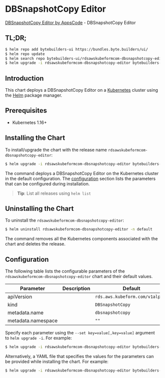# DBSnapshotCopy Editor

[DBSnapshotCopy Editor by AppsCode](https://byte.builders) - DBSnapshotCopy Editor

## TL;DR;

```bash
$ helm repo add bytebuilders-ui https://bundles.byte.builders/ui/
$ helm repo update
$ helm search repo bytebuilders-ui/rdsawskubeformcom-dbsnapshotcopy-editor --version=v0.4.17
$ helm upgrade -i rdsawskubeformcom-dbsnapshotcopy-editor bytebuilders-ui/rdsawskubeformcom-dbsnapshotcopy-editor -n default --create-namespace --version=v0.4.17
```

## Introduction

This chart deploys a DBSnapshotCopy Editor on a [Kubernetes](http://kubernetes.io) cluster using the [Helm](https://helm.sh) package manager.

## Prerequisites

- Kubernetes 1.16+

## Installing the Chart

To install/upgrade the chart with the release name `rdsawskubeformcom-dbsnapshotcopy-editor`:

```bash
$ helm upgrade -i rdsawskubeformcom-dbsnapshotcopy-editor bytebuilders-ui/rdsawskubeformcom-dbsnapshotcopy-editor -n default --create-namespace --version=v0.4.17
```

The command deploys a DBSnapshotCopy Editor on the Kubernetes cluster in the default configuration. The [configuration](#configuration) section lists the parameters that can be configured during installation.

> **Tip**: List all releases using `helm list`

## Uninstalling the Chart

To uninstall the `rdsawskubeformcom-dbsnapshotcopy-editor`:

```bash
$ helm uninstall rdsawskubeformcom-dbsnapshotcopy-editor -n default
```

The command removes all the Kubernetes components associated with the chart and deletes the release.

## Configuration

The following table lists the configurable parameters of the `rdsawskubeformcom-dbsnapshotcopy-editor` chart and their default values.

|     Parameter      | Description |                  Default                   |
|--------------------|-------------|--------------------------------------------|
| apiVersion         |             | <code>rds.aws.kubeform.com/v1alpha1</code> |
| kind               |             | <code>DBSnapshotCopy</code>                |
| metadata.name      |             | <code>dbsnapshotcopy</code>                |
| metadata.namespace |             | <code>""</code>                            |


Specify each parameter using the `--set key=value[,key=value]` argument to `helm upgrade -i`. For example:

```bash
$ helm upgrade -i rdsawskubeformcom-dbsnapshotcopy-editor bytebuilders-ui/rdsawskubeformcom-dbsnapshotcopy-editor -n default --create-namespace --version=v0.4.17 --set apiVersion=rds.aws.kubeform.com/v1alpha1
```

Alternatively, a YAML file that specifies the values for the parameters can be provided while
installing the chart. For example:

```bash
$ helm upgrade -i rdsawskubeformcom-dbsnapshotcopy-editor bytebuilders-ui/rdsawskubeformcom-dbsnapshotcopy-editor -n default --create-namespace --version=v0.4.17 --values values.yaml
```
